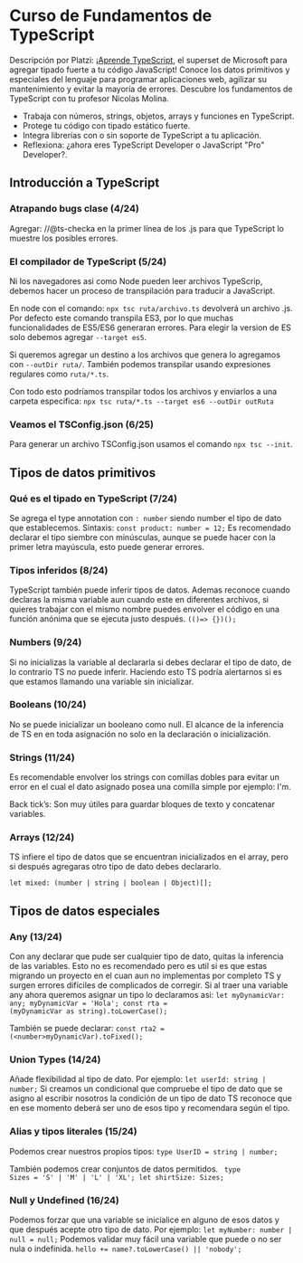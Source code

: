 # Curso de Fundamentos de TypeScript

Descripción por Platzi:
[¡Aprende TypeScript](https://platzi.com/cursos/typescript/), el superset de Microsoft para agregar tipado fuerte a tu código JavaScript! Conoce los datos primitivos y especiales del lenguaje para programar aplicaciones web, agilizar su mantenimiento y evitar la mayoría de errores. Descubre los fundamentos de TypeScript con tu profesor Nicolas Molina.

- Trabaja con números, strings, objetos, arrays y funciones en TypeScript.
- Protege tu código con tipado estático fuerte.
- Integra librerías con o sin soporte de TypeScript a tu aplicación.
- Reflexiona: ¿ahora eres TypeScript Developer o JavaScript "Pro" Developer?.

## Introducción a TypeScript

### Atrapando bugs clase (4/24)

Agregar: //@ts-checka en la primer línea de los .js para que TypeScript lo muestre los posibles errores.

### El compilador de TypeScript (5/24)

Ni los navegadores asi como Node pueden leer archivos TypeScrip, debemos hacer un proceso de transpilación para traducir a JavaScript.

En node con el comando:
`npx tsc ruta/archivo.ts` devolverá un archivo .js.
Por defecto este comando transpila ES3, por lo que muchas funcionalidades de ES5/ES6 generaran errores. Para elegir la version de ES solo debemos agregar `--target es5`.

Si queremos agregar un destino a los archivos que genera lo agregamos con `--outDir ruta/`.
También podemos transpilar usando expresiones regulares como `ruta/*.ts`.

Con todo esto podríamos transpilar todos los archivos y enviarlos a una carpeta especifica:
`npx tsc ruta/*.ts --target es6 --outDir outRuta`

### Veamos el TSConfig.json (6/25)

Para generar un archivo TSConfig.json usamos el comando `npx tsc --init`.

## Tipos de datos primitivos

### Qué es el tipado en TypeScript (7/24)

Se agrega el type annotation con `: number` siendo number el tipo de dato que establecemos.
Sintaxis: `const product: number = 12;`
Es recomendado declarar el tipo siembre con minúsculas, aunque se puede hacer con la primer letra mayúscula, esto puede generar errores.

### Tipos inferidos (8/24)

TypeScript también puede inferir tipos de datos.
Ademas reconoce cuando declaras la misma variable aun cuando este en diferentes archivos, si quieres trabajar con el mismo nombre puedes envolver el código en una función anónima que se ejecuta justo después.
`(()=> {})();`

### Numbers (9/24)

Si no inicializas la variable al declararla si debes declarar el tipo de dato, de lo contrario TS no puede inferir. Haciendo esto TS podría alertarnos si es que estamos llamando una variable sin inicializar.

### Booleans (10/24)

No se puede inicializar un booleano como null.
El alcance de la inferencia de TS en en toda asignación no solo en la declaración o inicialización.

### Strings (11/24)

Es recomendable envolver los strings con comillas dobles para evitar un error en el cual el dato asignado posea una comilla simple por ejemplo: I'm.

Back tick’s:
Son muy útiles para guardar bloques de texto y concatenar variables.

### Arrays (12/24)

TS infiere el tipo de datos que se encuentran inicializados en el array, pero si después agregaras otro tipo de dato debes declararlo.

`let mixed: (number | string | boolean | Object)[];`

## Tipos de datos especiales

### Any (13/24)

Con any declarar que pude ser cualquier tipo de dato, quitas la inferencia de las variables. Esto no es recomendado pero es util si es que estas migrando un proyecto en el cuan aun no implementas por completo TS y surgen errores difíciles de complicados de corregir.
Si al traer una variable any ahora queremos asignar un tipo lo declaramos asi:
<code>let myDynamicVar: any;
myDynamicVar = 'Hola';
const rta = (myDynamicVar as string).toLowerCase();</code>

También se puede declarar:
`const rta2 = (<number>myDynamicVar).toFixed();`

### Union Types (14/24)

Añade flexibilidad al tipo de dato. Por ejemplo:
`let userId: string | number;`
Si creamos un condicional que compruebe el tipo de dato que se asigno al escribir nosotros la condición de un tipo de dato TS reconoce que en ese momento deberá ser uno de esos tipo y recomendara según el tipo.

### Alias y tipos literales (15/24)

Podemos crear nuestros propios tipos:
`type UserID = string | number;`

También podemos crear conjuntos de datos permitidos.
<code>
type Sizes = 'S' | 'M' | 'L' | 'XL';
let shirtSize: Sizes;
</code>

### Null y Undefined (16/24)

Podemos forzar que una variable se inicialice en alguno de esos datos y que después acepte otro tipo de dato. Por ejemplo:
`let myNumber: number | null = null;`
Podemos validar muy fácil una variable que puede o no ser nula o indefinida.
`hello += name?.toLowerCase() || 'nobody';`
